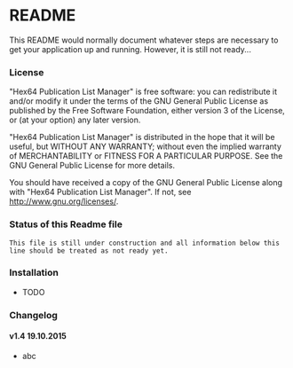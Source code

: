 # README #

This README would normally document whatever steps are necessary to get your application up and running. However, it is still not ready...

### License ###

"Hex64 Publication List Manager" is free software: you can redistribute it and/or modify
it under the terms of the GNU General Public License as published by
the Free Software Foundation, either version 3 of the License, or
(at your option) any later version.

"Hex64 Publication List Manager" is distributed in the hope that it will be useful,
but WITHOUT ANY WARRANTY; without even the implied warranty of
MERCHANTABILITY or FITNESS FOR A PARTICULAR PURPOSE.  See the
GNU General Public License for more details.

You should have received a copy of the GNU General Public License
along with "Hex64 Publication List Manager".  If not, see <http://www.gnu.org/licenses/>.

### Status of this Readme file ###

    This file is still under construction and all information below this line should be treated as not ready yet.

### Installation ###

* TODO

### Changelog ###

#### v1.4 19.10.2015 ####

* abc